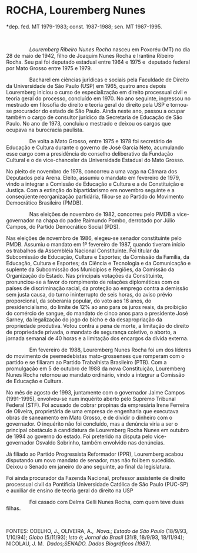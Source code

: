 **ROCHA, Louremberg Nunes**
===========================

\*dep. fed. MT 1979-1983; const. 1987-1988; sen. MT 1987-1995.

 

                *Louremberg Ribeiro Nunes Rocha* nasceu em Poxoréu (MT)
no dia 28 de maio de 1942, filho de Joaquim Nunes Rocha e Irantina
Ribeiro Rocha. Seu pai foi deputado estadual entre 1964 e 1975 e 
deputado federal por Mato Grosso entre 1975 e 1979.

                Bacharel em ciências jurídicas e sociais pela Faculdade
de Direito da Universidade de São Paulo (USP) em 1965, quatro anos
depois Louremberg iniciou o curso de especialização em direito
processual civil e teoria geral do processo, concluído em 1970. No ano
seguinte, ingressou no mestrado em filosofia do direito e teoria geral
do direito pela USP e tornou-se procurador do estado de São Paulo. Ainda
neste ano, passou a ocupar também o cargo de consultor jurídico da
Secretaria de Educação de São Paulo. No ano de 1973, concluiu o mestrado
e deixou os cargos que ocupava na burocracia paulista.

                De volta a Mato Grosso, entre 1975 e 1978 foi secretário
de Educação e Cultura durante o governo de José Garcia Neto, acumulando
esse cargo com a presidência do conselho deliberativo da Fundação
Cultural e o de vice-chanceler da Universidade Estadual do Mato Grosso.

No pleito de novembro de 1978, concorreu a uma vaga na Câmara dos
Deputados pela Arena. Eleito, assumiu o mandato em fevereiro de 1979,
vindo a integrar a Comissão de Educação e Cultura e a de Constituição e
Justiça. Com a extinção do bipartidarismo em novembro seguinte e a
conseqüente reorganização partidária, filiou-se ao Partido do Movimento
Democrático Brasileiro (PMDB).

                Nas eleições de novembro de 1982, concorreu pelo PMDB a
vice-governador na chapa do padre Raimundo Pombo, derrotado por Júlio
Campos, do Partido Democrático Social (PDS).

Nas eleições de novembro de 1986, elegeu-se senador constituinte pelo
PMDB. Assumiu o mandato em 1º fevereiro de 1987, quando tiveram início
os trabalhos da Assembléia Nacional Constituinte. Foi titular da
Subcomissão de Educação, Cultura e Esportes; da Comissão da Família, da
Educação, Cultura e Esportes; da Ciência e Tecnologia e da Comunicação e
suplente da Subcomissão dos Municípios e Regiões, da Comissão da
Organização do Estado. Nas principais votações da Constituinte,
pronunciou-se a favor do rompimento de relações diplomáticas com os
países de discriminação racial, da proteção ao emprego contra a demissão
sem justa causa, do turno ininterrupto de seis horas, do aviso prévio
proporcional, da soberania popular, do voto aos 16 anos, do
presidencialismo, do limite de 12% ao ano para os juros reais, da
proibição do comércio de sangue, do mandato de cinco anos para o
presidente José Sarney, da legalização do jogo do bicho e da
desapropriação da propriedade produtiva. Votou contra a pena de morte, a
limitação do direito de propriedade privada, o mandato de segurança
coletivo, o aborto, a jornada semanal de 40 horas e a limitação dos
encargos da dívida externa.

                Em fevereiro de 1988, Louremberg Nunes Rocha foi um dos
líderes do movimento de peemedebistas mato-grossenses que romperam com o
partido e se filiaram ao Partido Trabalhista Brasileiro (PTB). Com a
promulgação em 5 de outubro de 1988 da nova Constituição, Louremberg
Nunes Rocha retornou ao mandato ordinário, vindo a integrar a Comissão
de Educação e Cultura.

No mês de agosto de 1993, juntamente com o governador Jaime Campos
(1991-1995), envolveu-se num inquérito aberto pelo Supremo Tribunal
Federal (STF). Foi acusado de cobrar propinas da empresária Irene
Ferreira de Oliveira, proprietária de uma empresa de engenharia que
executava obras de saneamento em Mato Grosso, e de dividir o dinheiro
com o governador. O inquérito não foi concluído, mas a denúncia viria a
ser o principal obstáculo à candidatura de Louremberg Rocha Nunes em
outubro de 1994 ao governo do estado. Foi preterido na disputa pelo
vice-governador Osvaldo Sobrinho, também envolvido nas denúncias.

Já filiado ao Partido Progressista Reformador (PPR), Louremberg acabou
disputando um novo mandato de senador, mas não foi bem sucedido. Deixou
o Senado em janeiro do ano seguinte, ao final da legislatura.

Foi ainda procurador da Fazenda Nacional, professor assistente de
direito processual civil da Pontifícia Universidade Católica de São
Paulo (PUC-SP) e auxiliar de ensino de teoria geral do direito na USP

                Foi casado com Delma Gelli Nunes Rocha, com quem teve
duas filhas.

 

FONTES: COELHO, J., OLIVEIRA, A.,  *Nova.;* *Estado de São Paulo*
(18/9/93, 1/10/94); *Globo* (5/11/93); *Isto é*; *Jornal do Brasil*
(31/8, 18/9/93, 18/11/94); NICOLAU, J. M.  *Dados;*SENADO. *Dados
Biográficos* (1987)*.*

 

 

 

